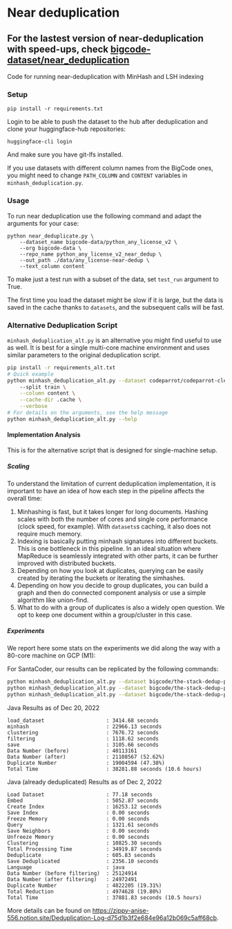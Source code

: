 # Near deduplication
## For the lastest version of near-deduplication with speed-ups, check [bigcode-dataset/near_deduplication](https://github.com/bigcode-project/bigcode-dataset/tree/main/near_deduplication)
Code for running near-deduplication with MinHash and LSH indexing

### Setup

````
pip install -r requirements.txt
````

Login to be able to push the dataset to the hub after deduplication and clone your huggingface-hub repositories:

````
huggingface-cli login
````

And make sure you have git-lfs installed.

If you use datasets with different column names from the BigCode ones, you might need to change `PATH_COLUMN` and `CONTENT` variables in `minhash_deduplication.py`.

### Usage

To run near deduplication use the following command and adapt the arguments for your case:

````
python near_deduplicate.py \
    --dataset_name bigcode-data/python_any_license_v2 \
    --org bigcode-data \
    --repo_name python_any_license_v2_near_dedup \
    --out_path ./data/any_license-near-dedup \
    --text_column content 
````

To make just a test run with a subset of the data, set `test_run` argument to True.

The first time you load the dataset might be slow if it is large, but the data is saved in the cache thanks to `datasets`, and the subsequent calls will be fast.

### Alternative Deduplication Script

`minhash_deduplication_alt.py` is an alternative you might find useful to use as well. It is best for a single multi-core machine environment and uses similar parameters to the original deduplication script.

```bash
pip install -r requirements_alt.txt
# Quick example
python minhash_deduplication_alt.py --dataset codeparrot/codeparrot-clean-valid \  
    --split train \
    --column content \
    --cache-dir .cache \
    --verbose
# For details on the arguments, see the help message
python minhash_deduplication_alt.py --help
```

#### Implementation Analysis

This is for the alternative script that is designed for single-machine setup.

##### Scaling

To understand the limitation of current deduplication implementation, it is important to have an idea of how each step in the pipeline affects the overall time:
1. Minhashing is fast, but it takes longer for long documents. Hashing scales with both the number of cores and single core performance (clock speed, for example). With `datasets`s caching, it also does not require much memory.
2. Indexing is basically putting minhash signatures into different buckets. This is one bottleneck in this pipeline. In an ideal situation where MapReduce is seamlessly integrated with other parts, it can be further improved with distributed buckets.
3. Depending on how you look at duplicates, querying can be easily created by iterating the buckets or iterating the simhashes.
4. Depending on how you decide to group duplicates, you can build a graph and then do connected component analysis or use a simple algorithm like union-find.
5. What to do with a group of duplicates is also a widely open question. We opt to keep one document within a group/cluster in this case.

##### Experiments

We report here some stats on the experiments we did along the way with a 80-core machine on GCP (M1):

For SantaCoder, our results can be replicated by the following commands:

```bash
python minhash_deduplication_alt.py --dataset bigcode/the-stack-dedup-pjj --data-dir data/java --revision v1.1.a1 --cache-dir cache2 --ngram-size 5 --threshold 0.7 --min-token-length 10 --fast
python minhash_deduplication_alt.py --dataset bigcode/the-stack-dedup-pjj --data-dir data/javascript --revision v1.1.a1 --cache-dir cache2 --ngram-size 5 --threshold 0.7 --min-token-length 10 --fast
python minhash_deduplication_alt.py --dataset bigcode/the-stack-dedup-pjj --data-dir data/python --revision v1.1.a1 --cache-dir cache2 --ngram-size 5 --threshold 0.7 --min-token-length 10 --fast
```

Java Results as of Dec 20, 2022
```
load_dataset                    : 3414.68 seconds
minhash                         : 22966.13 seconds
clustering                      : 7676.72 seconds
filtering                       : 1118.62 seconds
save                            : 3105.66 seconds
Data Number (before)            : 40113161
Data Number (after)             : 21108567 (52.62%)
Duplicate Number                : 19004594 (47.38%)
Total Time                      : 38281.88 seconds (10.6 hours)
```


Java (already deduplicated) Results as of Dec 2, 2022
```
Load Dataset                    : 77.18 seconds                                                                                       
Embed                           : 5052.87 seconds                                                                                     
Create Index                    : 16253.12 seconds                                                                                    
Save Index                      : 0.00 seconds                                                                                        
Freeze Memory                   : 0.00 seconds                                                                                        
Query                           : 1321.61 seconds                                                                                     
Save Neighbors                  : 0.00 seconds                                                                                        
Unfreeze Memory                 : 0.00 seconds                                                                                        
Clustering                      : 10825.30 seconds                                                                                    
Total Processing Time           : 34919.87 seconds                                                                                    
Deduplicate                     : 605.83 seconds                                                                                      
Save Deduplicated               : 2356.10 seconds                                                                                     
Language                        : java                                                                                                
Data Number (before filtering)  : 25124914                                                                                            
Data Number (after filtering)   : 24972491                                                                                            
Duplicate Number                : 4822205 (19.31%)                                                                                    
Total Reduction                 : 4974628 (19.80%)                                                                                    
Total Time                      : 37881.83 seconds (10.5 hours)                                                                        
```

More details can be found on https://zippy-anise-556.notion.site/Deduplication-Log-d75d1b3f2e684e96a12b069c5aff68cb.
